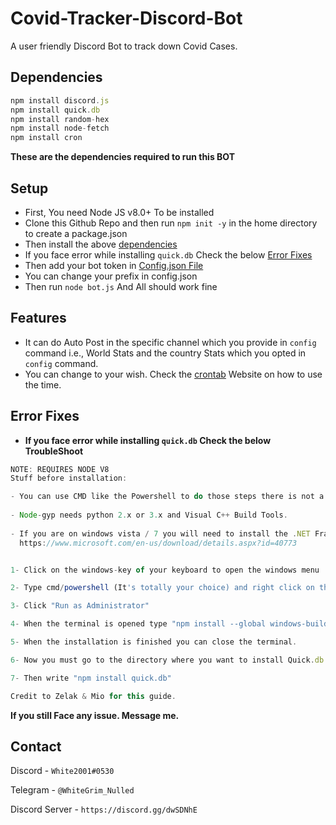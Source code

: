 # Covid-Tracker-Discord-Bot
A user friendly Discord Bot to track down Covid Cases.


## Dependencies
```javascript
npm install discord.js
npm install quick.db
npm install random-hex
npm install node-fetch
npm install cron
```

**These are the dependencies required to run this BOT**


## Setup

* First, You need Node JS v8.0+ To be installed
* Clone this Github Repo and then run `npm init -y` in the home directory to create a package.json
* Then install the above [dependencies](https://github.com/White2001Offl/Covid-Tracker-Discord-Bot/blob/master/README.md#dependencies)
* If you face error while installing `quick.db` Check the below [Error Fixes](https://github.com/White2001Offl/Covid-Tracker-Discord-Bot/blob/master/README.md#error-fixes)
* Then add your bot token in [Config.json File](https://github.com/White2001Offl/Covid-Tracker-Discord-Bot/blob/master/config.json)
* You can change your prefix in config.json
* Then run `node bot.js` And All should work fine


## Features
* It can do Auto Post in the specific channel which you provide in `config` command i.e., World Stats and the country Stats which you opted in `config` command.
* You can change to your wish. Check the [crontab](https://crontab.guru/) Website on how to use the time.


## Error Fixes
* **If you face error while installing `quick.db` Check the below TroubleShoot**

```javascript
NOTE: REQUIRES NODE V8
Stuff before installation:

- You can use CMD like the Powershell to do those steps there is not a specific terminal to use
 
- Node-gyp needs python 2.x or 3.x and Visual C++ Build Tools.
 
- If you are on windows vista / 7 you will need to install the .NET Framework 4.5.1 which can be downloaded here:
  https://www.microsoft.com/en-us/download/details.aspx?id=40773


1- Click on the windows-key of your keyboard to open the windows menu

2- Type cmd/powershell (It's totally your choice) and right click on the first result

3- Click "Run as Administrator"

4- When the terminal is opened type "npm install --global windows-build-tools --vs2015" (without quotes) in it and the installation will start. (Sometimes this can take long)

5- When the installation is finished you can close the terminal.

6- Now you must go to the directory where you want to install Quick.db.

7- Then write "npm install quick.db"

Credit to Zelak & Mio for this guide.
```

**If you still Face any issue. Message me.**

## Contact
Discord - `White2001#0530`


Telegram - `@WhiteGrim_Nulled`


Discord Server - `https://discord.gg/dwSDNhE`
